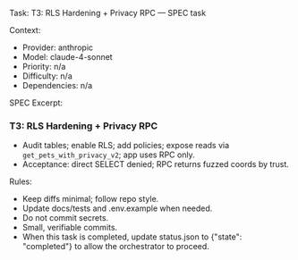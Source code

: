 Task: T3: RLS Hardening + Privacy RPC — SPEC task

Context:
- Provider: anthropic
- Model: claude-4-sonnet
- Priority: n/a
- Difficulty: n/a
- Dependencies: n/a

SPEC Excerpt:

### T3: RLS Hardening + Privacy RPC
- Audit tables; enable RLS; add policies; expose reads via `get_pets_with_privacy_v2`; app uses RPC only.
- Acceptance: direct SELECT denied; RPC returns fuzzed coords by trust.

Rules:
- Keep diffs minimal; follow repo style.
- Update docs/tests and .env.example when needed.
- Do not commit secrets.
- Small, verifiable commits.
- When this task is completed, update status.json to {"state": "completed"} to allow the orchestrator to proceed.
